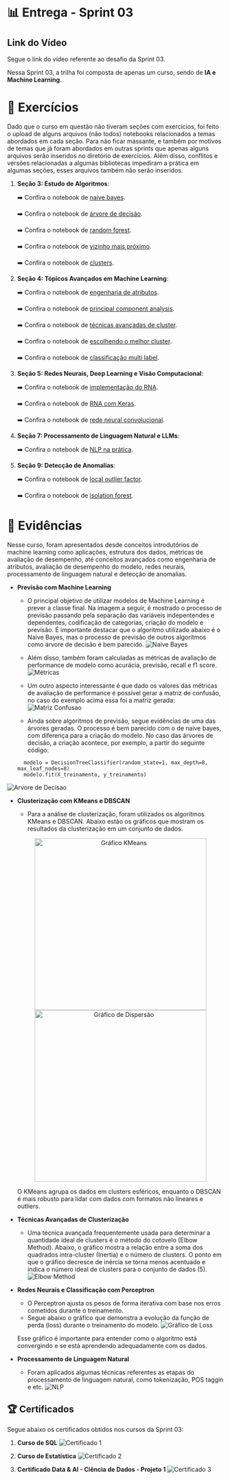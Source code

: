 # 📊 Entrega - Sprint 03

## Link do Vídeo
Segue o link do vídeo referente ao desafio da Sprint 03.

Nessa Sprint 03, a trilha foi composta de apenas um curso, sendo de **IA e Machine Learning**.

# 📝 Exercícios

Dado que o curso em questão não tiveram seções com exercícios, foi feito o upload de alguns arquivos (não todos) notebooks relacionados a temas abordados em cada seção. Para não ficar massante, e também por motivos de temas que já foram abordados em outras sprints que apenas alguns arquivos serão inseridos no diretório de exercícios. Além disso, conflitos e versões relacionadas a algumas bibliotecas impediram a prática em algumas seções, esses arquivos também não serão inseridos.


1. **Seção 3: Estudo de Algoritmos**:

    ➡️ Confira o notebook de [naive bayes](./exercicios/03%20-%20estudo%20de%20algoritmos/naive-bayes.ipynb).

    ➡️ Confira o notebook de [árvore de decisão](./exercicios/03%20-%20estudo%20de%20algoritmos/decision-tree.ipynb).

    ➡️ Confira o notebook de [random forest](./exercicios/03%20-%20estudo%20de%20algoritmos/random-forest.ipynb).

    ➡️ Confira o notebook de [vizinho mais próximo](./exercicios/03%20-%20estudo%20de%20algoritmos/knn.ipynb).

    ➡️ Confira o notebook de [clusters](./exercicios/03%20-%20estudo%20de%20algoritmos/clusters.ipynb).
    

2. **Seção 4: Tópicos Avançados em Machine Learning**:

    ➡️ Confira o notebook de [engenharia de atributos](./exercicios/04%20-%20topicos%20avancados%20em%20ml/engenharia-atributos.ipynb).

    ➡️ Confira o notebook de [principal component analysis](./exercicios/04%20-%20topicos%20avancados%20em%20ml/pca.ipynb).

    ➡️ Confira o notebook de [técnicas avançadas de cluster](./exercicios/04%20-%20topicos%20avancados%20em%20ml/cluster-avancado.ipynb).

    ➡️ Confira o notebook de [escolhendo o melhor cluster](./exercicios/04%20-%20topicos%20avancados%20em%20ml/melhor-cluster.ipynb).

    ➡️ Confira o notebook de [classificação multi label](./exercicios/04%20-%20topicos%20avancados%20em%20ml/multilabel.ipynb).
    

3. **Seção 5: Redes Neurais, Deep Learning e Visão Computacional**:

    ➡️ Confira o notebook de [implementação do RNA](./exercicios/05%20-%20redes%20neurais,%20dl,%20cv/rna-multilayer-perceptron.ipynb).

    ➡️ Confira o notebook de [RNA com Keras](./exercicios/05%20-%20redes%20neurais,%20dl,%20cv/rna-keras.ipynb).

    ➡️ Confira o notebook de [rede neural convolucional](./exercicios/05%20-%20redes%20neurais,%20dl,%20cv/cnn.ipynb).

4. **Seção 7: Processamento de Linguagem Natural e LLMs**:

    ➡️ Confira o notebook de [NLP na prática](./exercicios/07%20-%20nlp%20e%20llm/).


5. **Seção 9: Detecção de Anomalias**:

    ➡️ Confira o notebook de [local outlier factor](./exercicios/09%20-%20deteccao%20de%20anomalias/lof.ipynb).

    ➡️ Confira o notebook de [isolation forest](./exercicios/09%20-%20deteccao%20de%20anomalias/isolation-forest.ipynb).



# 📂 Evidências

Nesse curso, foram apresentados desde conceitos introdutórios de machine learning como aplicações, estrutura dos dados, métricas de avaliação de desempenho, até conceitos avançados como engenharia de atributos, avaliação de desempenho do modelo, redes neurais, processamento de linguagem natural e detecção de anomalias.

- **Previsão com Machine Learning**  
  - O principal objetivo de utilizar modelos de Machine Learning é prever a classe final. Na imagem a seguir, é mostrado o processo de previsão passando pela separação das variáveis indepentendes e dependentes, codificação de categorias, criação do modelo e previsão. É importante destacar que o algoritmo utilizado abaixo é o Naive Bayes, mas o processo de previsão de outros algoritmos como árvore de decisão é bem parecido.
  ![Naive Bayes](./evidencias/evidencia1.jpg)


  - Além disso, também foram calculadas as métricas de avaliação de performance de modelo como acurácia, previsão, recall e f1 score.
  ![Métricas](./evidencias/evidencia2.jpg)

  - Um outro aspecto interessante é que dado os valores das métricas de avaliação de performance é possível gerar a matriz de confusão, no caso do exemplo acima essa foi a matriz gerada:
  ![Matriz Confusao](./evidencias/matriz-confusao.png)

  - Ainda sobre algoritmos de previsão, segue evidências de uma das árvores geradas. O processo é bem parecido com o de naive bayes, com diferença para a criação do modelo. No caso das árvores de decisão, a criação acontece, por exemplo, a partir do seguinte código:
  ```
    modelo = DecisionTreeClassifier(random_state=1, max_depth=8, max_leaf_nodes=8)
    modelo.fit(X_treinamento, y_treinamento)
  ```

 ![Arvore de Decisao](./evidencias/decision_tree3.png)

- **Clusterização com KMeans e DBSCAN**
  - Para a análise de clusterização, foram utilizados os algoritmos KMeans e DBSCAN. Abaixo estão os gráficos que mostram os resultados da clusterização em um conjunto de dados.

  <p align="center">
    <img src="../Sprint 03/evidencias/kmeans.png" alt="Gráfico KMeans" width="400">
    <img src="../Sprint 03/evidencias/dbscan.png" alt="Gráfico de Dispersão" width="400">
  </p>

  O KMeans agrupa os dados em clusters esféricos, enquanto o DBSCAN é mais robusto para lidar com dados com formatos não lineares e outliers.

- **Técnicas Avançadas de Clusterização**
  - Uma técnica avançada frequentemente usada para determinar a quantidade ideal de clusters é o método do cotovelo (Elbow Method). Abaixo, o gráfico mostra a relação entre a soma dos quadrados intra-cluster (Inertia) e o número de clusters. O ponto em que o gráfico decresce de inércia se torna menos acentuado e indica o número ideal de clusters para o conjunto de dados (5).  
  ![Elbow Method](./evidencias/elbow.png)

- **Redes Neurais e Classificação com Perceptron**  
  - O Perceptron ajusta os pesos de forma iterativa com base nos erros cometidos durante o treinamento.  
  - Segue abaixo o gráfico que demonstra a evolução da função de perda (loss) durante o treinamento do modelo. 
  ![Gráfico de Loss](./evidencias/loss.png)  

  Esse gráfico é importante para entender como o algoritmo está convergindo e se está aprendendo adequadamente com os dados.  

- **Processamento de Linguagem Natural**  
  - Foram aplicados algumas técnicas referentes as etapas do processamento de linguagem natural, como tokenização, POS taggin e etc.
  ![NLP](./evidencias/evidenciasnlp.jpg)


## 🏆 Certificados

Segue abaixo os certificados obtidos nos cursos da Sprint 03:

1. **Curso de SQL**
![Certificado 1](./certificados/Certificado%20-%20Curso%20SQL%20para%20Analise%20de%20Dados.jpg)  

2. **Curso de Estatística**
![Certificado 2](./certificados/Certificado%20-%20Curso%20Estatistica%20para%20Analise%20de%20Dados.jpg)

3. **Certificado Data & AI - Ciência de Dados - Projeto 1**
![Certificado 3](./certificados/Certificado%20-%20Projeto%201.jpg)  
